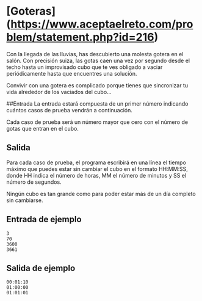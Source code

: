 # [Goteras] (https://www.aceptaelreto.com/problem/statement.php?id=216)

Con la llegada de las lluvias, has descubierto una molesta gotera en el salón. Con precisión suiza, las gotas caen una vez por segundo desde el techo hasta un improvisado cubo que te ves obligado a vaciar periódicamente hasta que encuentres una solución.

Convivir con una gotera es complicado porque tienes que sincronizar tu vida alrededor de los vaciados del cubo…

##Entrada
La entrada estará compuesta de un primer número indicando cuántos casos de prueba vendrán a continuación.

Cada caso de prueba será un número mayor que cero con el número de gotas que entran en el cubo.

## Salida
Para cada caso de prueba, el programa escribirá en una línea el tiempo máximo que puedes estar sin cambiar el cubo en el formato HH:MM:SS, donde HH indica el número de horas, MM el número de minutos y SS el número de segundos.

Ningún cubo es tan grande como para poder estar más de un día completo sin cambiarse.

## Entrada de ejemplo
```
3
70
3600
3661
```
## Salida de ejemplo
```
00:01:10
01:00:00
01:01:01
```
